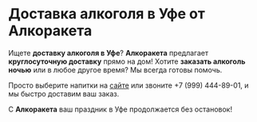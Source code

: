 # Доставка алкоголя в Уфе от Алкоракета

Ищете **доставку алкоголя в Уфе**? **Алкоракета** предлагает **круглосуточную доставку** прямо на дом! Хотите **заказать алкоголь ночью** или в любое другое время? Мы всегда готовы помочь.

Просто выберите напитки на [сайте](https://alco-raketa-ufa1.store) или звоните +7 (999) 444-89-01, и мы быстро доставим ваш заказ.

С **Алкоракета** ваш праздник в Уфе продолжается без остановок!
